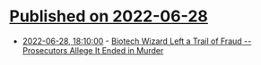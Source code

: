 # [Published on 2022-06-28](index.md)

* [2022-06-28, 18:10:00](https://science.slashdot.org/story/22/06/28/188222/biotech-wizard-left-a-trail-of-fraud----prosecutors-allege-it-ended-in-murder?utm_source=rss1.0mainlinkanon&utm_medium=feed) - [Biotech Wizard Left a Trail of Fraud -- Prosecutors Allege It Ended in Murder](https://science.slashdot.org/story/22/06/28/188222/biotech-wizard-left-a-trail-of-fraud----prosecutors-allege-it-ended-in-murder?utm_source=rss1.0mainlinkanon&utm_medium=feed)
